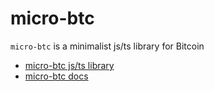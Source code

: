 # micro-btc

 `micro-btc` is a minimalist js/ts library for Bitcoin

- [micro-btc js/ts library](https://github.com/micro-btc/micro-btc)
- [micro-btc docs](https://github.com/micro-btc/micro-btc-docs)
